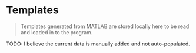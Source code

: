 # Templates
> Templates generated from MATLAB are stored locally here to be read and loaded in to the program.

TODO: I believe the current data is manually added and not auto-populated.